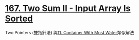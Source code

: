 # [167. Two Sum II - Input Array Is Sorted](https://leetcode.com/problems/two-sum-ii-input-array-is-sorted)

Two Pointers (雙指針法)
與[11. Container With Most Water](../0011.%20Container%20With%20Most%20Water)類似解法